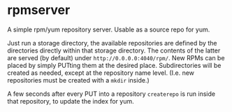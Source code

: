 # rpmserver

A simple rpm/yum repository server. Usable as a source repo for yum.

Just run a storage directory, the available repositories are defined
by the directories directly within that storage directory. The contents
of the latter are served (by default) under `http://0.0.0.0:4040/rpm/`.
New RPMs can be placed by simply PUTting them at the desired place.
Subdirectories will be created as needed, except at the repository name level.
(I.e.  new repositories must be created with a `mkdir` inside.)

A few seconds after every PUT into a repository `createrepo` is run
inside that repository, to update the index for yum.
